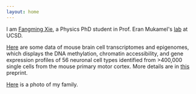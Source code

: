 ```yaml
---
layout: home
---
```


I am [Fangming Xie](./CV.md), a Physics PhD student in Prof. Eran Mukamel's [lab](https://brainome.ucsd.edu) at UCSD.

[Here](https://brainome.ucsd.edu/BICCN_MOp) are some data of mouse brain cell transcriptomes and epigenomes, which displays the DNA methylation, chromatin accessibility, and gene expression profiles of 56 neuronal cell types identified from >400,000 single cells from the mouse primary motor cortex. More details are in [this](https://www.biorxiv.org/content/10.1101/2020.02.29.970558v2) preprint.

[Here](./family.md) is a photo of my family.